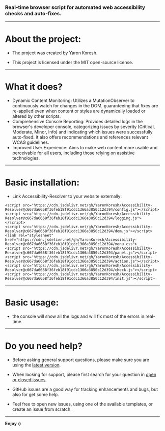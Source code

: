### Real-time browser script for automated web accessibility checks and auto-fixes.

- - -

# About the project:

* The project was created by Yaron Koresh.

* This project is licensed under the MIT open-source license.

- - -

# What it does?

* Dynamic Content Monitoring: Utilizes a MutationObserver to continuously watch for changes in the DOM, guaranteeing that fixes are re-applied even when content or styles are dynamically loaded or altered by other scripts.
* Comprehensive Console Reporting: Provides detailed logs in the browser's developer console, categorizing issues by severity (Critical, Moderate, Minor, Info) and indicating which issues were successfully auto-fixed. It also offers recommendations and references relevant WCAG guidelines.
* Improved User Experience: Aims to make web content more usable and perceivable for all users, including those relying on assistive technologies.

- - -

# Basic installation:

* Link Accessibility-Resolver to your website externally:
```
<script src="https://cdn.jsdelivr.net/gh/YaronKoresh/Accessibility-Resolver@c667da6658f36feb18f91cdc1366a3850c12d394/config.js"></script>
<script src="https://cdn.jsdelivr.net/gh/YaronKoresh/Accessibility-Resolver@c667da6658f36feb18f91cdc1366a3850c12d394/logging.js"></script>
<script src="https://cdn.jsdelivr.net/gh/YaronKoresh/Accessibility-Resolver@c667da6658f36feb18f91cdc1366a3850c12d394/dom.js"></script>
<link rel="stylesheet" href="https://cdn.jsdelivr.net/gh/YaronKoresh/Accessibility-Resolver@c667da6658f36feb18f91cdc1366a3850c12d394/menu.css">
<script src="https://cdn.jsdelivr.net/gh/YaronKoresh/Accessibility-Resolver@c667da6658f36feb18f91cdc1366a3850c12d394/panel.js"></script>
<script src="https://cdn.jsdelivr.net/gh/YaronKoresh/Accessibility-Resolver@c667da6658f36feb18f91cdc1366a3850c12d394/action.js"></script>
<script src="https://cdn.jsdelivr.net/gh/YaronKoresh/Accessibility-Resolver@c667da6658f36feb18f91cdc1366a3850c12d394/check.js"></script>
<script src="https://cdn.jsdelivr.net/gh/YaronKoresh/Accessibility-Resolver@c667da6658f36feb18f91cdc1366a3850c12d394/init.js"></script>
```

- - -

# Basic usage:

* the console will show all the logs and will fix most of the errors in real-time.

- - -

# Do you need help?

* Before asking general support questions, please make sure you are using the [latest version](https://github.com/YaronKoresh/Accessibility-Resolver/releases/latest).

* When looking for support, please first search for your question in [open or closed issues](https://github.com/YaronKoresh/Accessibility-Resolver/issues?q=is%3Aissue).

* GitHub issues are a good way for tracking enhancements and bugs, but also for get some help.

* Feel free to open new issues, using one of the available templates, or create an issue from scratch.

- - -

**Enjoy :)**

